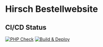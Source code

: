 # Hirsch Bestellwebsite
## CI/CD Status
[![PHP Check](https://github.com/Rindula/hirsch/actions/workflows/php.yml/badge.svg)](https://github.com/Rindula/hirsch/actions/workflows/php.yml)
[![Build & Deploy](https://github.com/Rindula/hirsch/actions/workflows/deploy.yml/badge.svg)](https://github.com/Rindula/hirsch/actions/workflows/deploy.yml)
